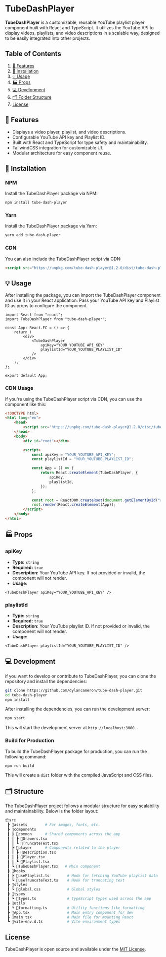 # TubeDashPlayer

**TubeDashPlayer** is a customizable, reusable YouTube playlist player component built with React and TypeScript. It utilizes the YouTube API to display videos, playlists, and video descriptions in a scalable way, designed to be easily integrated into other projects.

## Table of Contents

1.  [📌 Features](#-features)
2.  [🛞 Installation](#-installation)
3.  [💡 Usage](#-usage)
4.  [🏭 Props](#-props)
5.  [💻 Development](#-development)
6.  [🗂️ Folder Structure](#️-structure)
7.  [License](#license)

## 📌 Features

-   Displays a video player, playlist, and video descriptions.
-   Configurable YouTube API key and Playlist ID.
-   Built with React and TypeScript for type safety and maintainability.
-   TailwindCSS integration for customizable UI.
-   Modular architecture for easy component reuse.

## 🛞 Installation

### NPM

Install the TubeDashPlayer package via NPM:

```bash
npm install tube-dash-player
```

### Yarn

Install the TubeDashPlayer package via Yarn:

```bash
yarn add tube-dash-player
```

### CDN

You can also include the TubeDashPlayer script via CDN:

```html
<script src="https://unpkg.com/tube-dash-player@1.2.0/dist/tube-dash-player.umd.js"></script>
```

## 💡 Usage

After installing the package, you can import the TubeDashPlayer component and use it in your React application: Pass your YouTube API key and Playlist ID as props to configure the component.

```tsx
import React from "react";
import TubeDashPlayer from "tube-dash-player";

const App: React.FC = () => {
    return (
        <div>
            <TubeDashPlayer
                apiKey="YOUR_YOUTUBE_API_KEY"
                playlistId="YOUR_YOUTUBE_PLAYLIST_ID"
            />
        </div>
    );
};

export default App;
```

### CDN Usage

If you're using the TubeDashPlayer script via CDN, you can use the component like this:

```html
<!DOCTYPE html>
<html lang="en">
    <head>
        <script src="https://unpkg.com/tube-dash-player@1.2.0/dist/tube-dash-player.umd.js"></script>
    </head>
    <body>
        <div id="root"></div>

        <script>
            const apiKey = "YOUR_YOUTUBE_API_KEY";
            const playlistId = "YOUR_YOUTUBE_PLAYLIST_ID";

            const App = () => {
                return React.createElement(TubeDashPlayer, {
                    apiKey,
                    playlistId,
                });
            };

            const root = ReactDOM.createRoot(document.getElementById("root"));
            root.render(React.createElement(App));
        </script>
    </body>
</html>
```

## 🏭 Props

### apiKey

-   **Type:** `string`
-   **Required:** `true`
-   **Description:** Your YouTube API key. If not provided or invalid, the component will not render.
-   **Usage:**

```tsx
<TubeDashPlayer apiKey="YOUR_YOUTUBE_API_KEY" />
```

### playlistId

-   **Type:** `string`
-   **Required:** `true`
-   **Description:** Your YouTube playlist ID. If not provided or invalid, the component will not render.
-   **Usage:**

```tsx
<TubeDashPlayer playlistId="YOUR_YOUTUBE_PLAYLIST_ID" />
```

## 💻 Development

if you want to develop or contribute to TubeDashPlayer, you can clone the repository and install the dependencies:

```bash
git clone https://github.com/dylancameron/tube-dash-player.git
cd tube-dash-player
npm install
```

After installing the dependencies, you can run the development server:

```bash
npm start
```

This will start the development server at `http://localhost:3000`.

### Build for Production

To build the TubeDashPlayer package for production, you can run the following command:

```bash
npm run build
```

This will create a `dist` folder with the compiled JavaScript and CSS files.

## 🗂️ Structure

The TubeDashPlayer project follows a modular structure for easy scalability and maintainability. Below is the folder layout:

```bash
📦src
 ┣ 📂assets        # For images, fonts, etc.
 ┣ 📂components
 ┃ ┣ 📂common      # Shared components across the app
 ┃ ┃ ┣ 📜Drawers.tsx
 ┃ ┃ ┗ 📜TruncateText.tsx
 ┃ ┣ 📂player      # Components related to the player
 ┃ ┃ ┣ 📜Description.tsx
 ┃ ┃ ┣ 📜Player.tsx
 ┃ ┃ ┗ 📜Playlist.tsx
 ┃ ┗ 📜TubeDashPlayer.tsx   # Main component
 ┣ 📂hooks
 ┃ ┣ 📜usePlaylist.ts        # Hook for fetching YouTube playlist data
 ┃ ┗ 📜useTruncateText.ts    # Hook for truncating text
 ┣ 📂styles
 ┃ ┗ 📜global.css            # Global styles
 ┣ 📂types
 ┃ ┗ 📜types.ts              # TypeScript types used across the app
 ┣ 📂utils
 ┃ ┗ 📜formatting.ts         # Utility functions like formatting
 ┣ 📜App.tsx                 # Main entry component for dev
 ┣ 📜main.tsx                # Main file for mounting React
 ┗ 📜vite-env.d.ts           # Vite environment types
```

## License

TubeDashPlayer is open source and available under the [MIT License](LICENSE).
